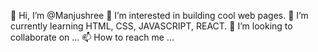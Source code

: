 👋 Hi, I’m @Manjushree
👀 I’m interested in building cool web pages.
🌱 I’m currently learning HTML, CSS, JAVASCRIPT, REACT.
💞️ I’m looking to collaborate on ...
📫 How to reach me ...

<!---
shortly updating my details here
--->
